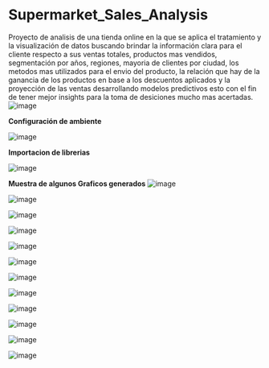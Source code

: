 # Supermarket_Sales_Analysis
Proyecto de analisis de una tienda online en la que se aplica el tratamiento y la visualización de datos buscando brindar la información clara para el cliente respecto a sus ventas totales, productos mas vendidos, segmentación por años, regiones, mayoria de clientes por ciudad, los metodos mas utilizados para el envio del producto, la relación que hay de la ganancia de los productos en base a los descuentos aplicados y la proyección de las ventas desarrollando modelos predictivos esto con el fin de tener mejor insights para la toma de desiciones mucho mas acertadas.
![image](https://github.com/NandoGi/Supermarket_Sales_Analysis/assets/112331034/66b8ca6f-6e72-41ac-8fff-aec74f145f26)

**Configuración de ambiente**

![image](https://github.com/NandoGi/Supermarket_Sales_Analysis/assets/112331034/18211954-a6db-4d37-a1ad-9a07ea535ce8)

**Importacion de librerias**

![image](https://github.com/NandoGi/Supermarket_Sales_Analysis/assets/112331034/bcecb54f-ec73-4cb2-88f5-d48781fbae79)

**Muestra de algunos Graficos generados**
![image](https://github.com/NandoGi/Supermarket_Sales_Analysis/assets/112331034/a56174f0-d58e-4868-b898-5937e6650a99)

![image](https://github.com/NandoGi/Supermarket_Sales_Analysis/assets/112331034/0a8bf7fe-9a21-43a0-96e2-b7af56e0c60b)

![image](https://github.com/NandoGi/Supermarket_Sales_Analysis/assets/112331034/896d7eec-d6b9-45a5-bb0a-af5568a93a6c)

![image](https://github.com/NandoGi/Supermarket_Sales_Analysis/assets/112331034/e47bfcdb-6138-4942-9e88-e47e998ebdd8)

![image](https://github.com/NandoGi/Supermarket_Sales_Analysis/assets/112331034/68a6220f-c0c6-4312-9a42-109e20b5ca2a)

![image](https://github.com/NandoGi/Supermarket_Sales_Analysis/assets/112331034/76647301-4334-4161-a02c-223becbaa8d7)

![image](https://github.com/NandoGi/Supermarket_Sales_Analysis/assets/112331034/baddcdff-4eff-4344-bce7-bd2bd19cc541)

![image](https://github.com/NandoGi/Supermarket_Sales_Analysis/assets/112331034/6a80c118-49e5-4f00-b2c9-f3cfb3c9479e)

![image](https://github.com/NandoGi/Supermarket_Sales_Analysis/assets/112331034/f2ceb9b9-1267-4733-ac00-5681d2b1f6f7)

![image](https://github.com/NandoGi/Supermarket_Sales_Analysis/assets/112331034/9846f062-2236-460d-b531-10ecb38ed828)

![image](https://github.com/NandoGi/Supermarket_Sales_Analysis/assets/112331034/5aa897eb-00b5-43a4-90ee-e178e84f86ff)

![image](https://github.com/NandoGi/Supermarket_Sales_Analysis/assets/112331034/67586e9b-1ba7-4a67-a117-bf4f5a0973ef)

